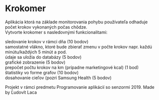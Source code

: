 # Krokomer
Aplikácia ktorá na základe monitorovania pohybu používateľa odhaduje počet krokov vykonaných počas chôdze.<br />
Vytvorte krokomer s nasledovnými funkcionalitami:

sledovanie krokov v rámci dňa (10 bodov)<br/>
samostatné vlákno, ktoré bude zbierať zmenu v počte krokov napr. každú minútu/každých 5 minút a pod.<br/>
údaje sa uložia do databázy (5 bodov)<br/>
grafické zobrazenie (5 bodov)<br/>
prepočet počtu krokov na km (prípadne marketingové kcal) (1 bod)<br/>
štatistiky vo forme grafov (10 bodov)<br/>
dosahovanie cieľov (pozri Samsung Health (5 bodov)<br/>

Projekt v rámci predmetu Programovanie aplikácií so senzormi 2019. 
Made by Ľudovít Laca
